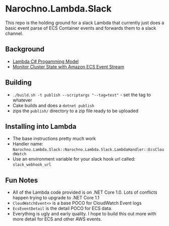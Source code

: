 # Narochno.Lambda.Slack #

This repo is the holding ground for a slack Lambda that currently just does a basic event parse of ECS Container events and forwards them to a slack channel.

## Background ##

* [Lambda C# Progamming Model](http://docs.aws.amazon.com/lambda/latest/dg/dotnet-programming-model.html)
* [Monitor Cluster State with Amazon ECS Event Stream](https://aws.amazon.com/blogs/compute/monitor-cluster-state-with-amazon-ecs-event-stream/)

## Building ##

* `./build.sh -t publish --scriptargs "--tag=test"` - set the tag to whatever
* Cake builds and does a `dotnet publish`
* zips the `publish/` directory to a zip file ready to be uploaded

## Installing into Lambda ##

* The base instructions pretty much work
* Handler name: `Narochno.Lambda.Slack::Narochno.Lambda.Slack.LambdaHandler::EcsCloudWatch`
* Use an environment variable for your slack hook url called: `slack_webhook_url`

## Fun Notes ##

* All of the Lambda code provided is on .NET Core 1.0.  Lots of conflicts happen trying to upgrade to .NET Core 1.1
* `CloudWatchEvent<>` is a base POCO for CloudWatch Event logs
* `EcsEventDetail` is the detail POCO for ECS data.
* Everything is ugly and early quality.  I hope to build this out more with more detail for ECS and other AWS events.